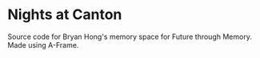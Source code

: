# Nights at Canton
 Source code for Bryan Hong's memory space for Future through Memory. Made using A-Frame.
